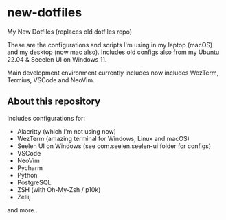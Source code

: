 # new-dotfiles
My New Dotfiles (replaces old dotfiles repo)

These are the configurations and scripts I'm using in my laptop (macOS) and my desktop (now mac also). Includes old configs also from my Ubuntu 22.04 & Seeelen UI on Windows 11.

Main development environment currently includes now includes WezTerm, Termius, VSCode and NeoVim.

## About this repository
Includes configurations for:

- Alacritty (which I'm not using now)
- WezTerm (amazing terminal for Windows, Linux and macOS)
- Seelen UI on Windows (see com.seelen.seelen-ui folder for configs)
- VSCode
- NeoVim
- Pycharm
- Python
- PostgreSQL
- ZSH (with Oh-My-Zsh / p10k)
- Zellij

and more..

